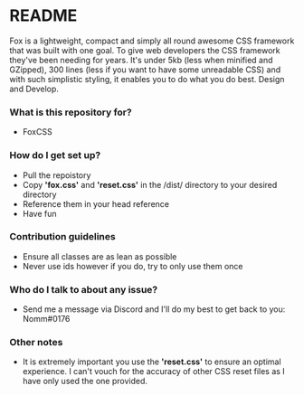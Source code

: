 # README #

Fox is a lightweight, compact and simply all round awesome CSS framework that was built with one goal. To give web developers the CSS framework they've been needing for years. It's under 5kb (less when minified and GZipped), 300 lines (less if you want to have some unreadable CSS) and with such simplistic styling, it enables you to do what you do best. Design and Develop.

### What is this repository for? ###

* FoxCSS

### How do I get set up? ###

* Pull the repoistory
* Copy **'fox.css'** and **'reset.css'** in the /dist/ directory to your desired directory
* Reference them in your head reference
* Have fun

### Contribution guidelines ###

* Ensure all classes are as lean as possible
* Never use ids however if you do, try to only use them once

### Who do I talk to about any issue? ###

* Send me a message via Discord and I'll do my best to get back to you: Nomm#0176

### Other notes ###
* It is extremely important you use the **'reset.css'** to ensure an optimal experience. I can't vouch for the accuracy of other CSS reset files as I have only used the one provided.